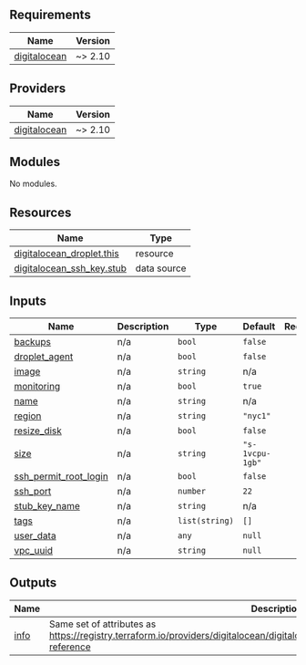 ## Requirements

| Name | Version |
|------|---------|
| <a name="requirement_digitalocean"></a> [digitalocean](#requirement\_digitalocean) | ~> 2.10 |

## Providers

| Name | Version |
|------|---------|
| <a name="provider_digitalocean"></a> [digitalocean](#provider\_digitalocean) | ~> 2.10 |

## Modules

No modules.

## Resources

| Name | Type |
|------|------|
| [digitalocean_droplet.this](https://registry.terraform.io/providers/digitalocean/digitalocean/latest/docs/resources/droplet) | resource |
| [digitalocean_ssh_key.stub](https://registry.terraform.io/providers/digitalocean/digitalocean/latest/docs/data-sources/ssh_key) | data source |

## Inputs

| Name | Description | Type | Default | Required |
|------|-------------|------|---------|:--------:|
| <a name="input_backups"></a> [backups](#input\_backups) | n/a | `bool` | `false` | no |
| <a name="input_droplet_agent"></a> [droplet\_agent](#input\_droplet\_agent) | n/a | `bool` | `false` | no |
| <a name="input_image"></a> [image](#input\_image) | n/a | `string` | n/a | yes |
| <a name="input_monitoring"></a> [monitoring](#input\_monitoring) | n/a | `bool` | `true` | no |
| <a name="input_name"></a> [name](#input\_name) | n/a | `string` | n/a | yes |
| <a name="input_region"></a> [region](#input\_region) | n/a | `string` | `"nyc1"` | no |
| <a name="input_resize_disk"></a> [resize\_disk](#input\_resize\_disk) | n/a | `bool` | `false` | no |
| <a name="input_size"></a> [size](#input\_size) | n/a | `string` | `"s-1vcpu-1gb"` | no |
| <a name="input_ssh_permit_root_login"></a> [ssh\_permit\_root\_login](#input\_ssh\_permit\_root\_login) | n/a | `bool` | `false` | no |
| <a name="input_ssh_port"></a> [ssh\_port](#input\_ssh\_port) | n/a | `number` | `22` | no |
| <a name="input_stub_key_name"></a> [stub\_key\_name](#input\_stub\_key\_name) | n/a | `string` | n/a | yes |
| <a name="input_tags"></a> [tags](#input\_tags) | n/a | `list(string)` | `[]` | no |
| <a name="input_user_data"></a> [user\_data](#input\_user\_data) | n/a | `any` | `null` | no |
| <a name="input_vpc_uuid"></a> [vpc\_uuid](#input\_vpc\_uuid) | n/a | `string` | `null` | no |

## Outputs

| Name | Description |
|------|-------------|
| <a name="output_info"></a> [info](#output\_info) | Same set of attributes as https://registry.terraform.io/providers/digitalocean/digitalocean/latest/docs/resources/droplet#attributes-reference |
